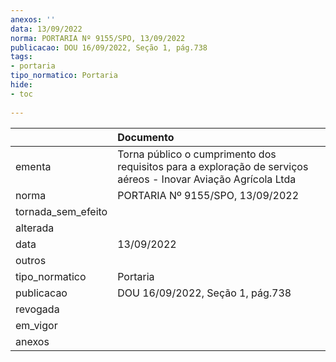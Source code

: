 ```yaml
---
anexos: ''
data: 13/09/2022
norma: PORTARIA Nº 9155/SPO, 13/09/2022
publicacao: DOU 16/09/2022, Seção 1, pág.738
tags:
- portaria
tipo_normatico: Portaria
hide: 
- toc 
 
---
```


|                    | Documento                                                                                                      |
|:-------------------|:---------------------------------------------------------------------------------------------------------------|
| ementa             | Torna público o cumprimento dos requisitos para a exploração de serviços aéreos - Inovar Aviação Agrícola Ltda |
| norma              | PORTARIA Nº 9155/SPO, 13/09/2022                                                                               |
| tornada_sem_efeito |                                                                                                                |
| alterada           |                                                                                                                |
| data               | 13/09/2022                                                                                                     |
| outros             |                                                                                                                |
| tipo_normatico     | Portaria                                                                                                       |
| publicacao         | DOU 16/09/2022, Seção 1, pág.738                                                                               |
| revogada           |                                                                                                                |
| em_vigor           |                                                                                                                |
| anexos             |                                                                                                                |